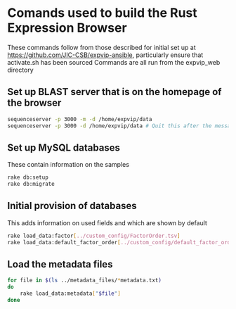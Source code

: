# Comands used to build the Rust Expression Browser

These commands follow from those described for initial set up at <https://github.com/JIC-CSB/expvip-ansible>, particularly ensure that activate.sh has been sourced
Commands are all run from the expvip_web directory

## Set up BLAST server that is on the homepage of the browser

```bash
sequenceserver -p 3000 -m -d /home/expvip/data
sequenceserver -p 3000 -d /home/expvip/data # Quit this after the message appears saying sequenceserver has started
```

## Set up MySQL databases
These contain information on the samples

```bash
rake db:setup
rake db:migrate
```

## Initial provision of databases
This adds information on used fields and which are shown by default

```bash
rake load_data:factor[../custom_config/FactorOrder.tsv]
rake load_data:default_factor_order[../custom_config/default_factor_order.txt]
```

## Load the metadata files

```bash
for file in $(ls ../metadata_files/*metadata.txt)
do
    rake load_data:metadata["$file"]
done
```
